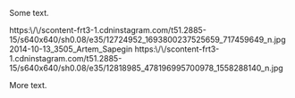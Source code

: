 Some text.

<x-group>
https:\/\/scontent-frt3-1.cdninstagram.com/t51.2885-15/s640x640/sh0.08/e35/12724952_1693800237525659_717459649_n.jpg
2014-10-13_3505_Artem_Sapegin
https:\/\/scontent-frt3-1.cdninstagram.com/t51.2885-15/s640x640/sh0.08/e35/12818985_478196995700978_1558288140_n.jpg
</x-group>

More text.

<x-video src="http:\/\/www.youtube.com/embed/6m927nSRh9I">
